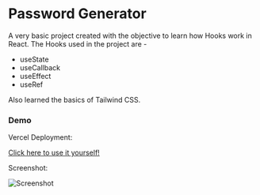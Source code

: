 # Password Generator

A very basic project created with the objective to learn how Hooks work in React. The Hooks used in the project are -  
- useState  
- useCallback  
- useEffect  
- useRef  

Also learned the basics of Tailwind CSS.

### Demo  
Vercel Deployment:  

[Click here to use it yourself!](https://mxc-password-generator.vercel.app/)  

Screenshot:  

![Screenshot](https://i.imgur.com/rYlOI7L.png)

